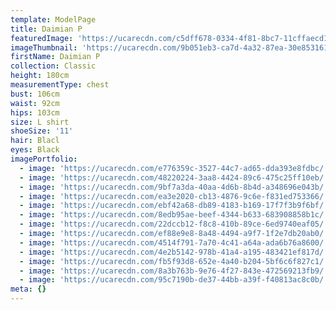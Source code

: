 ```yaml
---
template: ModelPage
title: Daimian P
featuredImage: 'https://ucarecdn.com/c5dff678-0334-4f81-8bc7-11cffaecd1b2/'
imageThumbnail: 'https://ucarecdn.com/9b051eb3-ca7d-4a32-87ea-30e853161f74/'
firstName: Daimian P
collection: Classic
height: 180cm
measurementType: chest
bust: 106cm
waist: 92cm
hips: 103cm
size: L shirt
shoeSize: '11'
hair: Blacl
eyes: Black
imagePortfolio:
  - image: 'https://ucarecdn.com/e776359c-3527-44c7-ad65-dda393e8fdbc/'
  - image: 'https://ucarecdn.com/48220224-3aa8-4424-89c6-475c25ff10eb/'
  - image: 'https://ucarecdn.com/9bf7a3da-40aa-4d6b-8b4d-a348696e043b/'
  - image: 'https://ucarecdn.com/ea3e2020-cb13-4876-9c6e-f831ed753366/'
  - image: 'https://ucarecdn.com/ebf42a68-db89-4183-b169-17f7f3b9f6bf/'
  - image: 'https://ucarecdn.com/8edb95ae-beef-4344-b633-683908858b1c/'
  - image: 'https://ucarecdn.com/22dccb12-f8c8-410b-89ce-6ed9740eaf05/'
  - image: 'https://ucarecdn.com/ef88e9e8-8a48-4494-a9f7-1f2e7db20ab0/'
  - image: 'https://ucarecdn.com/4514f791-7a70-4c41-a64a-ada6b76a8600/'
  - image: 'https://ucarecdn.com/4e2b5142-978b-41a4-a195-483421ef817d/'
  - image: 'https://ucarecdn.com/fb5f93d8-652e-4a40-b204-5bf6c6f827c1/'
  - image: 'https://ucarecdn.com/8a3b763b-9e76-4f27-843e-472569213fb9/'
  - image: 'https://ucarecdn.com/95c7190b-de37-44bb-a39f-f40813ac8c0b/'
meta: {}
---
```


